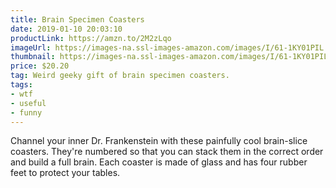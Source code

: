 ```yaml
---
title: Brain Specimen Coasters
date: 2019-01-10 20:03:10
productLink: https://amzn.to/2M2zLqo
imageUrl: https://images-na.ssl-images-amazon.com/images/I/61-1KY01PIL._SX679_.jpg
thumbnail: https://images-na.ssl-images-amazon.com/images/I/61-1KY01PIL._SR600,315_.jpg
price: $20.20
tag: Weird geeky gift of brain specimen coasters.
tags:
- wtf
- useful
- funny
---
```


Channel your inner Dr. Frankenstein with these painfully cool brain-slice coasters. They're numbered so that you can stack them in the correct order and build a full brain. Each coaster is made of glass and has four rubber feet to protect your tables.